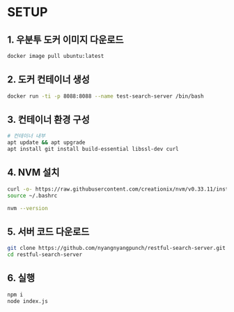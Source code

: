# SETUP

## 1. 우분투 도커 이미지 다운로드

```bash
docker image pull ubuntu:latest
```

## 2. 도커 컨테이너 생성

```bash
docker run -ti -p 8088:8088 --name test-search-server /bin/bash
```

## 3. 컨테이너 환경 구성

```bash
# 컨테이너 내부
apt update && apt upgrade
apt install git install build-essential libssl-dev curl
```

## 4. NVM 설치

```bash
curl -o- https://raw.githubusercontent.com/creationix/nvm/v0.33.11/install.sh | bash
source ~/.bashrc

nvm --version
```

## 5. 서버 코드 다운로드

```bash
git clone https://github.com/nyangnyangpunch/restful-search-server.git
cd restful-search-server
```

## 6. 실행

```bash
npm i
node index.js
```
